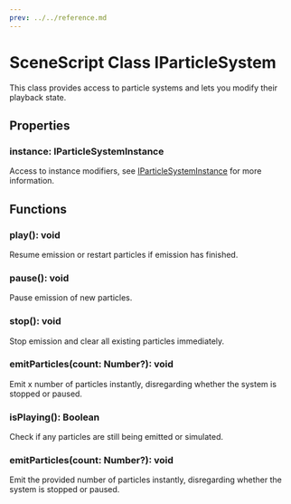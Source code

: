 ```yaml
---
prev: ../../reference.md
---
```


# SceneScript Class IParticleSystem

This class provides access to particle systems and lets you modify their playback state.

## Properties

### instance: IParticleSystemInstance

Access to instance modifiers, see [IParticleSystemInstance](/scene/scenescript/reference/class/IParticleSystemInstance) for more information.

## Functions

### play(): void

Resume emission or restart particles if emission has finished.

### pause(): void

Pause emission of new particles.

### stop(): void

Stop emission and clear all existing particles immediately.

### emitParticles(count: Number?): void

Emit x number of particles instantly, disregarding whether the system is stopped or paused.

### isPlaying(): Boolean

Check if any particles are still being emitted or simulated.

### emitParticles(count: Number?): void

Emit the provided number of particles instantly, disregarding whether the system is stopped or paused.